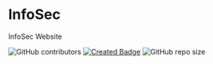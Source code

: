 # InfoSec
InfoSec Website



![GitHub contributors](https://img.shields.io/github/contributors/leomajorr/infosec) [![Created Badge](https://badges.pufler.dev/created/leomajorr/infosec)](https://badges.pufler.dev) ![GitHub repo size](https://img.shields.io/github/repo-size/leomajorr/infosec)
